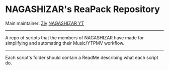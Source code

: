 # NAGASHIZAR's ReaPack Repository

Main maintainer: [Zly](https://github.com/Zly-u)
[NAGASHIZAR YT](https://www.youtube.com/@NAGASHIZARr)

---

A repo of scripts that the members of NAGASHIZAR have made for
simplifying and automating their Music/YTPMV workflow.

---

Each script's folder should contain a ReadMe describing what each script do.


